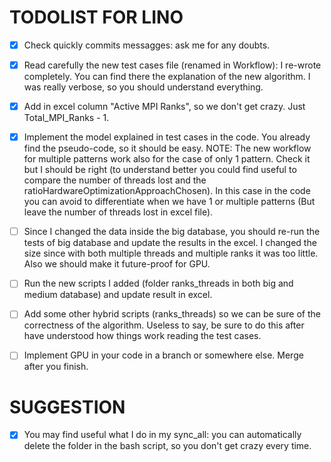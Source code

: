 # TODOLIST FOR LINO

- [X] Check quickly commits messagges: ask me for any doubts.

- [X] Read carefully the new test cases file (renamed in Workflow): I re-wrote completely. You can find there the explanation of the new algorithm. I was really verbose, so you should understand everything.

- [X] Add in excel column "Active MPI Ranks", so we don't get crazy. Just Total_MPI_Ranks - 1.

- [X] Implement the model explained in test cases in the code. You already find the pseudo-code, so it should be easy. NOTE: The new workflow for multiple patterns work also for the case of only 1 pattern. Check it but I should be right (to understand better you could find useful to compare the number of threads lost and the ratioHardwareOptimizationApproachChosen). In this case in the code you can avoid to differentiate when we have 1 or multiple patterns (But leave the number of threads lost in excel file).

- [ ] Since I changed the data inside the big database, you should re-run the tests of big database and update the results in the excel. I changed the size since with both multiple threads and multiple ranks it was too little. Also we should make it future-proof for GPU.

- [ ] Run the new scripts I added (folder ranks_threads in both big and medium database) and update result in excel.

- [ ] Add some other hybrid scripts (ranks_threads) so we can be sure of the correctness of the algorithm. Useless to say, be sure to do this after have understood how things work reading the test cases.

- [ ] Implement GPU in your code in a branch or somewhere else. Merge after you finish.

# SUGGESTION

- [X] You may find useful what I do in my sync_all: you can automatically delete the folder in the bash script, so you don't get crazy every time.
